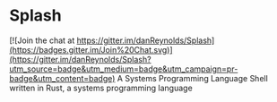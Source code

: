 # Splash

[![Join the chat at https://gitter.im/danReynolds/Splash](https://badges.gitter.im/Join%20Chat.svg)](https://gitter.im/danReynolds/Splash?utm_source=badge&utm_medium=badge&utm_campaign=pr-badge&utm_content=badge)
A Systems Programming Language Shell written in Rust, a systems programming language
